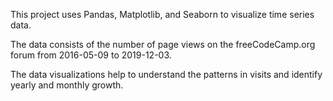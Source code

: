 
This project uses Pandas, Matplotlib, and Seaborn to visualize time series data. 

The data consists of the number of page views on the freeCodeCamp.org forum from 2016-05-09 to 2019-12-03.

The data visualizations help to understand the patterns in visits and identify yearly and monthly growth.
